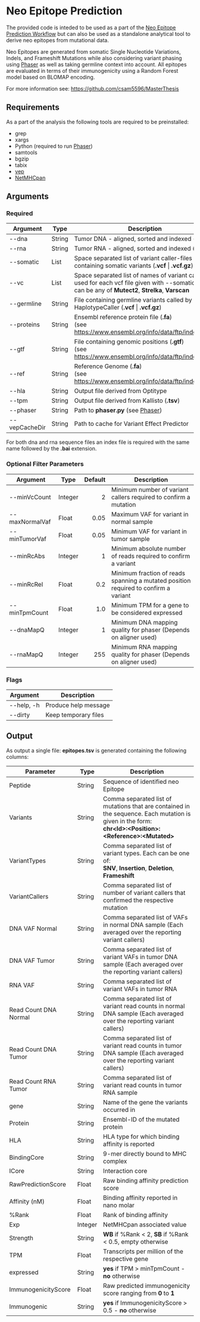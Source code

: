 # Neo Epitope Prediction
The provided code is inteded to be used as a part of the [Neo Epitope Prediction Workflow](https://github.com/csam5596/EpitopePrediction)
but can also be used as a standalone analytical tool to derive neo epitopes from mutational data.

Neo Epitopes are generated from somatic Single Nucleotide Variations, Indels, and Frameshift Mutations
while also considering variant phasing using [Phaser](https://github.com/secastel/phaser) as well as taking germline context into account.
All epitopes are evaluated in terms of their immunogenicity using a Random Forest model based on BLOMAP encoding.

For more information see: https://github.com/csam5596/MasterThesis


## Requirements
As a part of the analysis the following tools are required to be preinstalled:
  - grep
  - xargs
  - Python (required to run [Phaser](https://github.com/secastel/phaser))
  - samtools
  - bgzip
  - tabix
  - [vep](https://www.ensembl.org/info/docs/tools/vep/index.html)
  - [NetMHCpan](http://www.cbs.dtu.dk/services/NetMHCpan/)

## Arguments

### Required

| Argument     | Type   | Description |
|--------------|--------|-------------|
|--dna         | String | Tumor DNA - aligned, sorted and indexed (**.bam**)  |
|--rna         | String | Tumor RNA - aligned, sorted and indexed (**.bam**) |
|--somatic     | List   | Space separated list of variant caller-files containing somatic variants (**.vcf** \| **.vcf.gz**) |
|--vc          | List   | Space separated list of names of variant callers used for each vcf file given with --somatic. Each can be any of **Mutect2**, **Strelka**, **Varscan** |
|--germline    | String | File containing germline variants called by GATK HaplotypeCaller (**.vcf** \| **.vcf.gz**) |
|--proteins    | String | Ensembl reference protein file (**.fa**) </br>(see https://www.ensembl.org/info/data/ftp/index.html)|
|--gtf         | String | File containing genomic positions (**.gtf**) </br>(see https://www.ensembl.org/info/data/ftp/index.html)|
|--ref         | String | Reference Genome (**.fa**) </br>(see https://www.ensembl.org/info/data/ftp/index.html)|
|--hla         | String | Output file derived from Optitype |
|--tpm         | String | Output file derived from Kallisto (**.tsv**) |
|--phaser      | String | Path to **phaser.py** (see [Phaser](https://github.com/secastel/phaser))|
|--vepCacheDir | String | Path to cache for Variant Effect Predictor |

For both dna and rna sequence files an index file is required with the same name followed by the **.bai** extension.

### Optional Filter Parameters

| Argument      | Type    | Default | Description |
|---------------|---------|--------:|-------------|
|--minVcCount   | Integer | 2       | Minimum number of variant callers required to confirm a mutation |
|--maxNormalVaf | Float   | 0.05    | Maximum VAF for variant in normal sample |
|--minTumorVaf  | Float   | 0.05    | Minimum VAF for variant in tumor sample |
|--minRcAbs     | Integer | 1       | Minimum absolute number of reads required to confirm a variant |
|--minRcRel     | Float   | 0.2     | Minimum fraction of reads spanning a mutated position required to confirm a variant |
|--minTpmCount  | Float   | 1.0     | Minimum TPM for a gene to be considered expressed |
|--dnaMapQ      | Integer | 1       | Minimum DNA mapping quality for phaser (Depends on aligner used) |
|--rnaMapQ      | Integer | 255     | Minimum RNA mapping quality for phaser (Depends on aligner used) |



### Flags

| Argument   | Description |
|------------|-------------|
| --help, -h | Produce help message |
| --dirty    | Keep temporary files |

## Output

As output a single file: **epitopes.tsv** is generated containing the following columns:

| Parameter             | Type    | Description |
|-----------------------|---------|-------------|
| Peptide               | String  | Sequence of identified neo Epitope |
| Variants              | String  | Comma separated list of mutations that are contained in the sequence. Each mutation is given in the form: </br> **chr\<Id\>:\<Position\>:\<Reference\>:\<Mutated\>** |
| VariantTypes          | String  | Comma separated list of variant types. Each can be one of: </br> **SNV**, **Insertion**, **Deletion**, **Frameshift** |
| VariantCallers        | String  | Comma separated list of number of variant callers that confirmed the respective mutation |
| DNA VAF Normal        | String  | Comma separated list of VAFs in normal DNA sample (Each averaged over the reporting variant callers) |
| DNA VAF Tumor         | String  | Comma separated list of variant VAFs in tumor DNA sample (Each averaged over the reporting variant callers) |
| RNA VAF               | String  | Comma separated list of variant VAFs in tumor RNA |
| Read Count DNA Normal | String  | Comma separated list of variant read counts in normal DNA sample (Each averaged over the reporting variant callers) |
| Read Count DNA Tumor  | String  | Comma separated list of variant read counts in tumor DNA sample (Each averaged over the reporting variant callers) |
| Read Count RNA Tumor  | String  | Comma separated list of variant read counts in tumor RNA sample |
| gene                  | String  | Name of the gene the variants occurred in |
| Protein               | String  | Ensembl-ID of the mutated protein |
| HLA                   | String  | HLA type for which binding affinity is reported |
| BindingCore           | String  | 9-mer directly bound to MHC complex |
| ICore                 | String  | Interaction core |
| RawPredictionScore    | Float   | Raw binding affinity prediction score |
| Affinity (nM)         | Float   | Binding affinity reported in nano molar |
| %Rank                 | Float   | Rank of binding affinity |
| Exp                   | Integer | NetMHCpan associated value |
| Strength              | String  | **WB** if %Rank \< 2, **SB** if %Rank < 0.5, empty otherwise
| TPM                   | Float   | Transcripts per million of the respective gene |
| expressed             | String  | **yes** if TPM \> minTpmCount - **no** otherwise |
| ImmunogenicityScore   | Float   | Raw predicted immunogenicity score ranging from **0** to **1**
| Immunogenic           | String  | **yes** if ImmunogenicityScore \> 0.5 - **no** otherwise 
